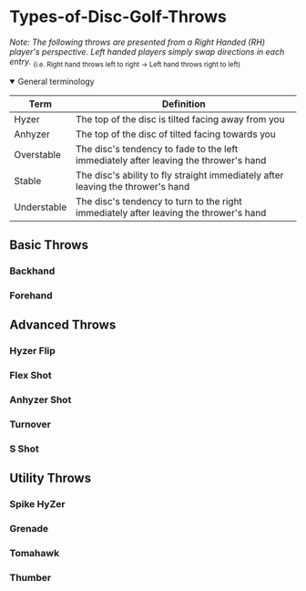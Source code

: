 # Types-of-Disc-Golf-Throws
*Note: The following throws are presented from a Right Handed (RH) player's perspective. Left handed players simply swap directions in each entry.*
<sub> (i.e. Right hand throws left to right -> Left hand throws right to left) </sub>
<details open> 
  <summary> General terminology</summary>
  
  | Term | Definition |
  |------|------------|
  | Hyzer | The top of the disc is tilted facing away from you |
  | Anhyzer | The top of the disc of tilted facing towards you |
  | Overstable | The disc's tendency to fade to the left immediately after leaving the thrower's hand  |
  | Stable | The disc's ability to fly straight immediately after leaving the thrower's hand |
  | Understable | The disc's tendency to turn to the right immediately after leaving the thrower's hand |
</details> 

## Basic Throws
### Backhand
### Forehand 
## Advanced Throws
### Hyzer Flip
### Flex Shot
### Anhyzer Shot
### Turnover
### S Shot
## Utility Throws
### Spike HyZer
### Grenade
### Tomahawk
### Thumber
